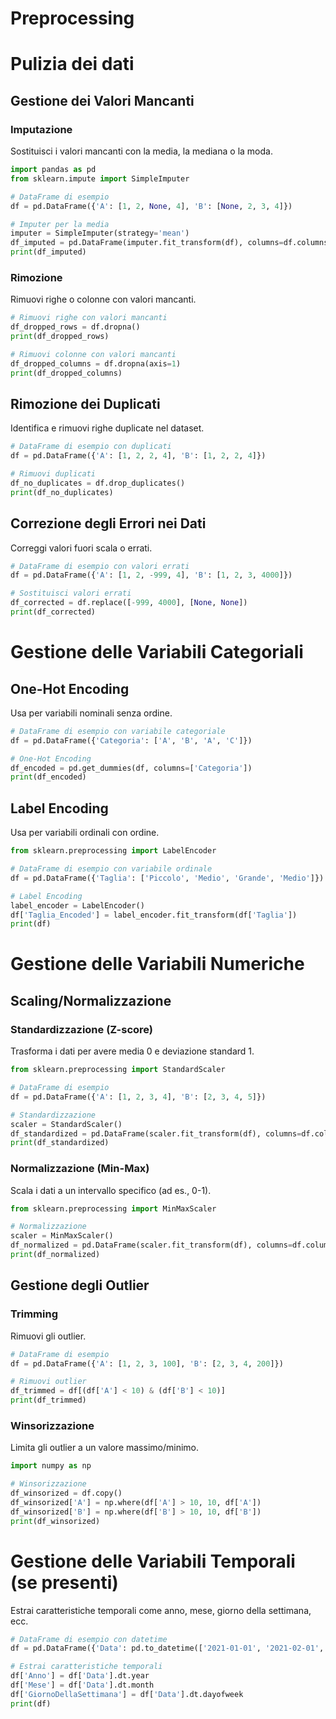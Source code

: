 # Preprocessing

# Pulizia dei dati

## Gestione dei Valori Mancanti

### Imputazione
Sostituisci i valori mancanti con la media, la mediana o la moda.

```python
import pandas as pd
from sklearn.impute import SimpleImputer

# DataFrame di esempio
df = pd.DataFrame({'A': [1, 2, None, 4], 'B': [None, 2, 3, 4]})

# Imputer per la media
imputer = SimpleImputer(strategy='mean')
df_imputed = pd.DataFrame(imputer.fit_transform(df), columns=df.columns)
print(df_imputed)
```

### Rimozione
Rimuovi righe o colonne con valori mancanti.

```python
# Rimuovi righe con valori mancanti
df_dropped_rows = df.dropna()
print(df_dropped_rows)

# Rimuovi colonne con valori mancanti
df_dropped_columns = df.dropna(axis=1)
print(df_dropped_columns)
```

## Rimozione dei Duplicati
Identifica e rimuovi righe duplicate nel dataset.

```python
# DataFrame di esempio con duplicati
df = pd.DataFrame({'A': [1, 2, 2, 4], 'B': [1, 2, 2, 4]})

# Rimuovi duplicati
df_no_duplicates = df.drop_duplicates()
print(df_no_duplicates)
```

## Correzione degli Errori nei Dati
Correggi valori fuori scala o errati.

```python
# DataFrame di esempio con valori errati
df = pd.DataFrame({'A': [1, 2, -999, 4], 'B': [1, 2, 3, 4000]})

# Sostituisci valori errati
df_corrected = df.replace([-999, 4000], [None, None])
print(df_corrected)
```

# Gestione delle Variabili Categoriali

## One-Hot Encoding
Usa per variabili nominali senza ordine.

```python
# DataFrame di esempio con variabile categoriale
df = pd.DataFrame({'Categoria': ['A', 'B', 'A', 'C']})

# One-Hot Encoding
df_encoded = pd.get_dummies(df, columns=['Categoria'])
print(df_encoded)
```

## Label Encoding
Usa per variabili ordinali con ordine.

```python
from sklearn.preprocessing import LabelEncoder

# DataFrame di esempio con variabile ordinale
df = pd.DataFrame({'Taglia': ['Piccolo', 'Medio', 'Grande', 'Medio']})

# Label Encoding
label_encoder = LabelEncoder()
df['Taglia_Encoded'] = label_encoder.fit_transform(df['Taglia'])
print(df)
```

# Gestione delle Variabili Numeriche

## Scaling/Normalizzazione

### Standardizzazione (Z-score)
Trasforma i dati per avere media 0 e deviazione standard 1.

```python
from sklearn.preprocessing import StandardScaler

# DataFrame di esempio
df = pd.DataFrame({'A': [1, 2, 3, 4], 'B': [2, 3, 4, 5]})

# Standardizzazione
scaler = StandardScaler()
df_standardized = pd.DataFrame(scaler.fit_transform(df), columns=df.columns)
print(df_standardized)
```

### Normalizzazione (Min-Max)
Scala i dati a un intervallo specifico (ad es., 0-1).

```python
from sklearn.preprocessing import MinMaxScaler

# Normalizzazione
scaler = MinMaxScaler()
df_normalized = pd.DataFrame(scaler.fit_transform(df), columns=df.columns)
print(df_normalized)
```

## Gestione degli Outlier

### Trimming
Rimuovi gli outlier.

```python
# DataFrame di esempio
df = pd.DataFrame({'A': [1, 2, 3, 100], 'B': [2, 3, 4, 200]})

# Rimuovi outlier
df_trimmed = df[(df['A'] < 10) & (df['B'] < 10)]
print(df_trimmed)
```

### Winsorizzazione
Limita gli outlier a un valore massimo/minimo.

```python
import numpy as np

# Winsorizzazione
df_winsorized = df.copy()
df_winsorized['A'] = np.where(df['A'] > 10, 10, df['A'])
df_winsorized['B'] = np.where(df['B'] > 10, 10, df['B'])
print(df_winsorized)
```

# Gestione delle Variabili Temporali (se presenti)
Estrai caratteristiche temporali come anno, mese, giorno della settimana, ecc.

```python
# DataFrame di esempio con datetime
df = pd.DataFrame({'Data': pd.to_datetime(['2021-01-01', '2021-02-01', '2021-03-01'])})

# Estrai caratteristiche temporali
df['Anno'] = df['Data'].dt.year
df['Mese'] = df['Data'].dt.month
df['GiornoDellaSettimana'] = df['Data'].dt.dayofweek
print(df)
```

